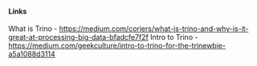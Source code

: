 #### Links
What is Trino - https://medium.com/coriers/what-is-trino-and-why-is-it-great-at-processing-big-data-bfadcfe7f2f
Intro to Trino - https://medium.com/geekculture/intro-to-trino-for-the-trinewbie-a5a1088d3114

